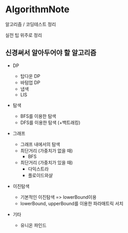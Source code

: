 # AlgorithmNote
알고리즘 / 코딩테스트 정리

실전 팁 위주로 정리

## 신경써서 알아두어야 할 알고리즘


- DP
  - 탑다운 DP
  - 바텀업 DP
  - 냅색
  - LIS

- 탐색
  - BFS를 이용한 탐색
  - DFS를 이용한 탐색 (+백트래킹)

- 그래프
  - 그래프 내에서의 탐색
  - 최단거리 (가중치가 없을 때)
     - BFS
  - 최단거리 (가중치가 있을 때)
     - 다익스트라
     - 플로이드와샬

- 이진탐색
   - 기본적인 이진탐색 => lowerBound이용
   - lowerBound, upperBound를 이용한 파라매트릭 서치

- 기타
   - 유니온 파인드


